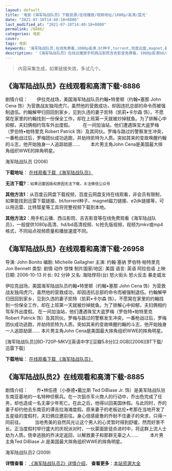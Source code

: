 ```yaml
---
layout: default
title: '电影《海军陆战队员》下载资源/在线播放/视频地址/1080p/高清/蓝光'
date: "2021-07-10T14:40:10+0800"
last_modified_at: "2021-07-10T14:40:10+0800"
permalink: /8886/
categories: 电影
cover:
tags: 电影
keywords: '海军陆战队员,在线免费看,1080p高清,bt种子,torrent,百度云盘,magnet,磁力链,迅雷下载资源'
description: '《海军陆战队员》在线云播放手机西瓜影院吉吉影音免费看，1080p高清bd/hd未删减完整版和tc抢先枪版，mkv/mp4格式，附带bt/torrent种子、magnet/磁力链、百度云盘、网盘资源迅雷下载链接'
---
```


>内容采集生成，如果链接失效，多试几个。


## 《海军陆战队员》在线观看和高清下载-8886

剧情介绍：　　伊拉克战场，美国海军陆战队员约翰•特里顿（约翰•塞那 John Cena 饰）为营救战友独闯虎穴，虽然他的营救成功，却因违抗总部的命令而被强制退伍。约翰解甲归田回到家乡，见到久违的妻子凯特（凯莉•卡尔森 饰）。不愿窝在家里的约翰找到一份保全工作，却在上班第一天就被炒掉鱿鱼。为了排解心中抑郁，夫妇俩相约驾车外出度假。 　　在一间加油站，他们遭遇珠宝大盗罗梅（罗伯特•帕特里克 Robert Patrick 饰）及其同伙。罗梅与路过的警察发生冲突，一番枪战过后，罗梅团伙成功逃跑，并劫持凯特为人质。突如其来的变故唤醒约翰的斗志，他开始独身一人追踪劫匪…… 　　本片男主角John Cena是美国最大摔角组织WWE的摔角明星。


海军陆战队员 (2006)

**下载地址**： [在线观看下载 《海军陆战队员》](https://www.btbtdy.me/btdy/dy10282.html) 


**无法下载?**：`如果迅雷因版权原因无法下载，关注微信公众号 `

**其他方法1**：从百度云网盘下载视频，百度云网盘支持在线观看，非会员有限制，如果能找到迅雷下载链接、bt/torrent种子、magnet磁力链接、e2dk链接等，可以用迅雷、比特彗星等工具将完整视频下载到本地。

**其他方法2**：用手机云播、西瓜影院、吉吉影音等在线免费观看《海军陆战队员》，一般提供1080p高清、hd/bd高清视频、tc抢先版视频，视频为mkv或mp4格式，不同站点视频质量和播放速度不同。


## 《海军陆战队员》在线观看和高清下载-26958

导演: John Bonito 编剧: Michelle Gallagher 主演: 约翰·塞纳 罗伯特·帕特里克 Jon Bennett 类型: 剧情 动作 惊悚 制片国家/地区: 美国 语言: 英语 阿拉伯语 上映日期: 2006-10-13 片长: 92 分钟 又名: 海陆悍将(台) 怒火街头 怒火反击 暴走威龙

伊拉克战场，美国海军陆战队员约翰•特里顿（约翰•塞那 John Cena 饰）为营救战友独闯虎穴，虽然他的营救成功，却因违抗总部的命令而被强制退伍。约翰解甲归田回到家乡，见到久违的妻子凯特（凯莉•卡尔森 饰）。不愿窝在家里的约翰找到一份保全工作，却在上班第一天就被炒掉鱿鱼。为了排解心中抑郁，夫妇俩相约驾车外出度假。 在一间加油站，他们遭遇珠宝大盗罗梅（罗伯特•帕特里克 Robert Patrick 饰）及其同伙。罗梅与路过的警察发生冲突，一番枪战过后，罗梅团伙成功逃跑，并劫持凯特为人质。突如其来的变故唤醒约翰的斗志，他开始独身一人追踪劫匪…… 本片男主角John Cena是美国最大摔角组织WWE的摔角明星。


[海军陆战队员][BD-720P-MKV][英语中字][豆瓣5.6分][2.0GB][2006][BT下载/迅雷下载]

**下载地址**： [在线观看下载 《海军陆战队员》](https://www.btdx8.com/torrent/the_marine_2006.html) 


## 《海军陆战队员2》在线观看和高清下载-8885

剧情介绍：　　乔•林伍德（小泰德•戴比斯 Ted DiBiase Jr. 饰）是美军陆战队驻东南亚基地的一名特种侦察兵。在一次狙杀军火商人的行动中，乔出色完成了任务，却也造成一名无辜少年死亡。在此之后，他得以回美国休假。与此同时，乔的妻子却约他去东南亚的谭吉拉海滩度假。原来妻子的老板达伦•考那在当地开发了五星级的度假村，夫妇俩应邀前往。身心倍感疲惫的乔耐不住妻子的央求，只得一同前往。  　　当地秀美的自然风光让这个男人的心灵暂时得到舒缓，然而好景不长。正当度假村举行盛大的庆祝派对时，一伙蒙面匪徒杀进村中，将这群上流人士劫为人质。侥幸逃脱的乔决定返回，以解救妻子和那群无辜之人……  　　本片男主角Ted DiBiase Jr.是美国最大摔角组织WWE的摔角明星。


海军陆战队员2 (2009)

**详情查看**： [《海军陆战队员2》详情介绍](/movie/8885/)， **查看更多**：[本站资源大全](/movie/t/all/)

